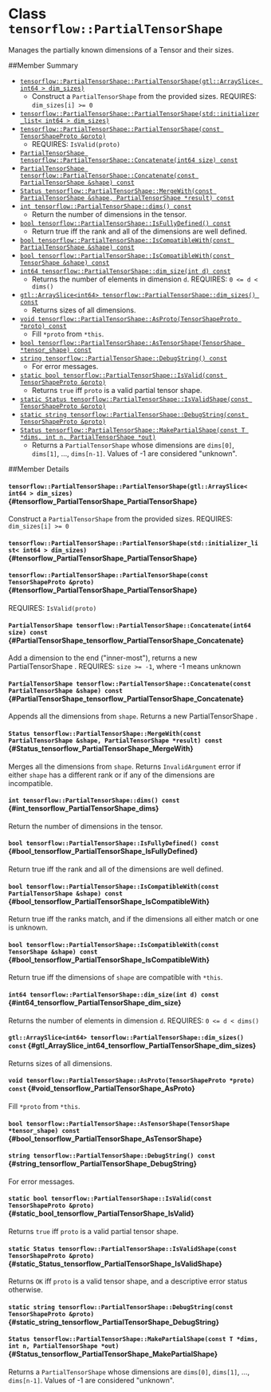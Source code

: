 # Class `tensorflow::PartialTensorShape`

Manages the partially known dimensions of a Tensor and their sizes.



##Member Summary

* [`tensorflow::PartialTensorShape::PartialTensorShape(gtl::ArraySlice< int64 > dim_sizes)`](#tensorflow_PartialTensorShape_PartialTensorShape)
  * Construct a ` PartialTensorShape ` from the provided sizes. REQUIRES: `dim_sizes[i] >= 0`
* [`tensorflow::PartialTensorShape::PartialTensorShape(std::initializer_list< int64 > dim_sizes)`](#tensorflow_PartialTensorShape_PartialTensorShape)
* [`tensorflow::PartialTensorShape::PartialTensorShape(const TensorShapeProto &proto)`](#tensorflow_PartialTensorShape_PartialTensorShape)
  * REQUIRES: `IsValid(proto)`
* [`PartialTensorShape tensorflow::PartialTensorShape::Concatenate(int64 size) const`](#PartialTensorShape_tensorflow_PartialTensorShape_Concatenate)
* [`PartialTensorShape tensorflow::PartialTensorShape::Concatenate(const PartialTensorShape &shape) const`](#PartialTensorShape_tensorflow_PartialTensorShape_Concatenate)
* [`Status tensorflow::PartialTensorShape::MergeWith(const PartialTensorShape &shape, PartialTensorShape *result) const`](#Status_tensorflow_PartialTensorShape_MergeWith)
* [`int tensorflow::PartialTensorShape::dims() const`](#int_tensorflow_PartialTensorShape_dims)
  * Return the number of dimensions in the tensor.
* [`bool tensorflow::PartialTensorShape::IsFullyDefined() const`](#bool_tensorflow_PartialTensorShape_IsFullyDefined)
  * Return true iff the rank and all of the dimensions are well defined.
* [`bool tensorflow::PartialTensorShape::IsCompatibleWith(const PartialTensorShape &shape) const`](#bool_tensorflow_PartialTensorShape_IsCompatibleWith)
* [`bool tensorflow::PartialTensorShape::IsCompatibleWith(const TensorShape &shape) const`](#bool_tensorflow_PartialTensorShape_IsCompatibleWith)
* [`int64 tensorflow::PartialTensorShape::dim_size(int d) const`](#int64_tensorflow_PartialTensorShape_dim_size)
  * Returns the number of elements in dimension `d`. REQUIRES: `0 <= d < dims() `
* [`gtl::ArraySlice<int64> tensorflow::PartialTensorShape::dim_sizes() const`](#gtl_ArraySlice_int64_tensorflow_PartialTensorShape_dim_sizes)
  * Returns sizes of all dimensions.
* [`void tensorflow::PartialTensorShape::AsProto(TensorShapeProto *proto) const`](#void_tensorflow_PartialTensorShape_AsProto)
  * Fill `*proto` from `*this`.
* [`bool tensorflow::PartialTensorShape::AsTensorShape(TensorShape *tensor_shape) const`](#bool_tensorflow_PartialTensorShape_AsTensorShape)
* [`string tensorflow::PartialTensorShape::DebugString() const`](#string_tensorflow_PartialTensorShape_DebugString)
  * For error messages.
* [`static bool tensorflow::PartialTensorShape::IsValid(const TensorShapeProto &proto)`](#static_bool_tensorflow_PartialTensorShape_IsValid)
  * Returns `true` iff `proto` is a valid partial tensor shape.
* [`static Status tensorflow::PartialTensorShape::IsValidShape(const TensorShapeProto &proto)`](#static_Status_tensorflow_PartialTensorShape_IsValidShape)
* [`static string tensorflow::PartialTensorShape::DebugString(const TensorShapeProto &proto)`](#static_string_tensorflow_PartialTensorShape_DebugString)
* [`Status tensorflow::PartialTensorShape::MakePartialShape(const T *dims, int n, PartialTensorShape *out)`](#Status_tensorflow_PartialTensorShape_MakePartialShape)
  * Returns a ` PartialTensorShape ` whose dimensions are `dims[0]`, `dims[1]`, ..., `dims[n-1]`. Values of -1 are considered "unknown".

##Member Details

#### `tensorflow::PartialTensorShape::PartialTensorShape(gtl::ArraySlice< int64 > dim_sizes)` {#tensorflow_PartialTensorShape_PartialTensorShape}

Construct a ` PartialTensorShape ` from the provided sizes. REQUIRES: `dim_sizes[i] >= 0`



#### `tensorflow::PartialTensorShape::PartialTensorShape(std::initializer_list< int64 > dim_sizes)` {#tensorflow_PartialTensorShape_PartialTensorShape}





#### `tensorflow::PartialTensorShape::PartialTensorShape(const TensorShapeProto &proto)` {#tensorflow_PartialTensorShape_PartialTensorShape}

REQUIRES: `IsValid(proto)`



#### `PartialTensorShape tensorflow::PartialTensorShape::Concatenate(int64 size) const` {#PartialTensorShape_tensorflow_PartialTensorShape_Concatenate}



Add a dimension to the end ("inner-most"), returns a new PartialTensorShape . REQUIRES: `size >= -1`, where -1 means unknown

#### `PartialTensorShape tensorflow::PartialTensorShape::Concatenate(const PartialTensorShape &shape) const` {#PartialTensorShape_tensorflow_PartialTensorShape_Concatenate}



Appends all the dimensions from `shape`. Returns a new PartialTensorShape .

#### `Status tensorflow::PartialTensorShape::MergeWith(const PartialTensorShape &shape, PartialTensorShape *result) const` {#Status_tensorflow_PartialTensorShape_MergeWith}



Merges all the dimensions from `shape`. Returns `InvalidArgument` error if either `shape` has a different rank or if any of the dimensions are incompatible.

#### `int tensorflow::PartialTensorShape::dims() const` {#int_tensorflow_PartialTensorShape_dims}

Return the number of dimensions in the tensor.



#### `bool tensorflow::PartialTensorShape::IsFullyDefined() const` {#bool_tensorflow_PartialTensorShape_IsFullyDefined}

Return true iff the rank and all of the dimensions are well defined.



#### `bool tensorflow::PartialTensorShape::IsCompatibleWith(const PartialTensorShape &shape) const` {#bool_tensorflow_PartialTensorShape_IsCompatibleWith}



Return true iff the ranks match, and if the dimensions all either match or one is unknown.

#### `bool tensorflow::PartialTensorShape::IsCompatibleWith(const TensorShape &shape) const` {#bool_tensorflow_PartialTensorShape_IsCompatibleWith}



Return true iff the dimensions of `shape` are compatible with `*this`.

#### `int64 tensorflow::PartialTensorShape::dim_size(int d) const` {#int64_tensorflow_PartialTensorShape_dim_size}

Returns the number of elements in dimension `d`. REQUIRES: `0 <= d < dims() `



#### `gtl::ArraySlice<int64> tensorflow::PartialTensorShape::dim_sizes() const` {#gtl_ArraySlice_int64_tensorflow_PartialTensorShape_dim_sizes}

Returns sizes of all dimensions.



#### `void tensorflow::PartialTensorShape::AsProto(TensorShapeProto *proto) const` {#void_tensorflow_PartialTensorShape_AsProto}

Fill `*proto` from `*this`.



#### `bool tensorflow::PartialTensorShape::AsTensorShape(TensorShape *tensor_shape) const` {#bool_tensorflow_PartialTensorShape_AsTensorShape}





#### `string tensorflow::PartialTensorShape::DebugString() const` {#string_tensorflow_PartialTensorShape_DebugString}

For error messages.



#### `static bool tensorflow::PartialTensorShape::IsValid(const TensorShapeProto &proto)` {#static_bool_tensorflow_PartialTensorShape_IsValid}

Returns `true` iff `proto` is a valid partial tensor shape.



#### `static Status tensorflow::PartialTensorShape::IsValidShape(const TensorShapeProto &proto)` {#static_Status_tensorflow_PartialTensorShape_IsValidShape}



Returns `OK` iff `proto` is a valid tensor shape, and a descriptive error status otherwise.

#### `static string tensorflow::PartialTensorShape::DebugString(const TensorShapeProto &proto)` {#static_string_tensorflow_PartialTensorShape_DebugString}





#### `Status tensorflow::PartialTensorShape::MakePartialShape(const T *dims, int n, PartialTensorShape *out)` {#Status_tensorflow_PartialTensorShape_MakePartialShape}

Returns a ` PartialTensorShape ` whose dimensions are `dims[0]`, `dims[1]`, ..., `dims[n-1]`. Values of -1 are considered "unknown".


